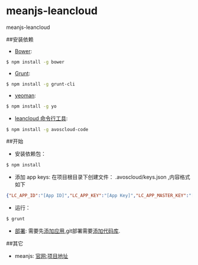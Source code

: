 meanjs-leancloud
=====
meanjs-leancloud

##安装依赖
* [Bower](http://bower.io/):

```bash
$ npm install -g bower
```


* [Grunt](http://gruntjs.com/):

```bash
$ npm install -g grunt-cli
```



* [yeoman](http://yeoman.io/):

```bash
$ npm install -g yo
```



* [leancloud 命令行工具](https://leancloud.cn/docs/cloud_code_commandline.html):

```bash
$ npm install -g avoscloud-code
```
##开始
* 安装依赖包：

```bash
$ npm install
```

* 添加 app keys:
在项目根目录下创建文件： .avoscloud/keys.json ,内容格式如下

```json
{"LC_APP_ID":"[App ID]","LC_APP_KEY":"[App Key]","LC_APP_MASTER_KEY":"[Master Key]"}
```


* 运行：

```bash
$ grunt
```

* [部署](https://leancloud.cn/docs/cloud_code_commandline.html#部署):
需要先[添加应用](https://leancloud.cn/docs/cloud_code_commandline.html#添加应用),git部署需要[添加代码库](https://leancloud.cn/docs/leanengine_guide-node.html#部署).


##其它
* meanjs: [官网](http://meanjs.org/);[项目地址](https://github.com/meanjs/mean)
